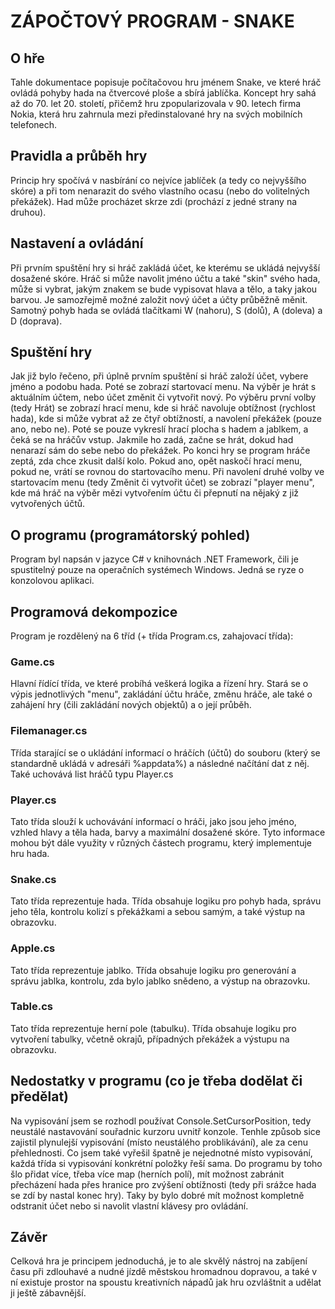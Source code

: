 # ZÁPOČTOVÝ PROGRAM - SNAKE
## O hře
Tahle dokumentace popisuje počítačovou hru jménem Snake, ve které hráč ovládá pohyby hada na čtvercové ploše a sbírá jablíčka. Koncept hry sahá až do 70. let 20. století, přičemž hru zpopularizovala v 90. letech firma Nokia, která hru zahrnula mezi předinstalované hry na svých mobilních telefonech.
## Pravidla a průběh hry
Princip hry spočívá v nasbírání co nejvíce jablíček (a tedy co nejvyššího skóre) a při tom nenarazit do svého vlastního ocasu (nebo do volitelných překážek). Had může procházet skrze zdi (prochází z jedné strany na druhou).
## Nastavení a ovládání
Při prvním spuštění hry si hráč zakládá účet, ke kterému se ukládá nejvyšší dosažené skóre. Hráč si může navolit jméno účtu a také "skin" svého hada, může si vybrat, jakým znakem se bude vypisovat hlava a tělo, a taky jakou barvou. Je samozřejmě možné založit nový účet a účty průběžně měnit. Samotný pohyb hada se ovládá tlačítkami W (nahoru), S (dolů), A (doleva) a D (doprava). 
## Spuštění hry
Jak již bylo řečeno, při úplně prvním spuštění si hráč založí účet, vybere jméno a podobu hada. Poté se zobrazí startovací menu. Na výběr je hrát s aktuálním účtem, nebo účet změnit či vytvořit nový. Po výběru první volby (tedy Hrát) se zobrazí hrací menu, kde si hráč navoluje obtížnost (rychlost hada), kde si může vybrat až ze čtyř obtížností, a navolení překážek (pouze ano, nebo ne). Poté se pouze vykreslí hrací plocha s hadem a jablkem, a čeká se na hráčův vstup. Jakmile ho zadá, začne se hrát, dokud had nenarazí sám do sebe nebo do překážek. Po konci hry se program hráče zeptá, zda chce zkusit další kolo. Pokud ano, opět naskočí hrací menu, pokud ne, vrátí se rovnou do startovacího menu. Při navolení druhé volby ve startovacím menu (tedy Změnit či vytvořit účet) se zobrazí "player menu", kde má hráč na výběr mězi vytvořením účtu či přepnutí na nějaký z již vytvořených účtů.
## O programu (programátorský pohled)
Program byl napsán v jazyce C# v knihovnách .NET Framework, čili je spustitelný pouze na operačních systémech Windows. Jedná se ryze o konzolovou aplikaci.
## Programová dekompozice
Program je rozdělený na 6 tříd (+ třída Program.cs, zahajovací třída):
### Game.cs
Hlavní řídící třída, ve které probíhá veškerá logika a řízení hry. Stará se o výpis jednotlivých "menu", zakládání účtu hráče, změnu hráče, ale také o zahájení hry (čili zakládání nových objektů) a o její průběh.
### Filemanager.cs
Třída starající se o ukládání informací o hráčích (účtů) do souboru (který se standardně ukládá v adresáři %appdata%) a následné načítání dat z něj. Také uchovává list hráčů typu Player.cs
### Player.cs
Tato třída slouží k uchovávání informací o hráči, jako jsou jeho jméno, vzhled hlavy a těla hada, barvy a maximální dosažené skóre. Tyto informace mohou být dále využity v různých částech programu, který implementuje hru hada.
### Snake.cs
Tato třída reprezentuje hada. Třída obsahuje logiku pro pohyb hada, správu jeho těla, kontrolu kolizí s překážkami a sebou samým, a také výstup na obrazovku.
### Apple.cs
Tato třída reprezentuje jablko. Třída obsahuje logiku pro generování a správu jablka, kontrolu, zda bylo jablko snědeno, a výstup na obrazovku.
### Table.cs
Tato třída reprezentuje herní pole (tabulku). Třída obsahuje logiku pro vytvoření tabulky, včetně okrajů, případných překážek a výstupu na obrazovku.
## Nedostatky v programu (co je třeba dodělat či předělat)
Na vypisování jsem se rozhodl používat Console.SetCursorPosition, tedy neustálé nastavování souřadnic kurzoru uvnitř konzole. Tenhle způsob sice zajistil plynulejší vypisování (místo neustálého problikávání), ale za cenu přehlednosti. Co jsem také vyřešil špatně je nejednotné místo vypisování, každá třída si vypisování konkrétní položky řeší sama. Do programu by toho šlo přidat více, třeba více map (herních polí), mít možnost zabránit přecházení hada přes hranice pro zvýšení obtížnosti (tedy při srážce hada se zdí by nastal konec hry). Taky by bylo dobré mít možnost kompletně odstranit účet nebo si navolit vlastní klávesy pro ovládání.
## Závěr
Celková hra je principem jednoduchá, je to ale skvělý nástroj na zabíjení času při zdlouhavé a nudné jízdě městskou hromadnou dopravou, a také v ní existuje prostor na spoustu kreativních nápadů jak hru ozvláštnit a udělat ji ještě zábavnější.